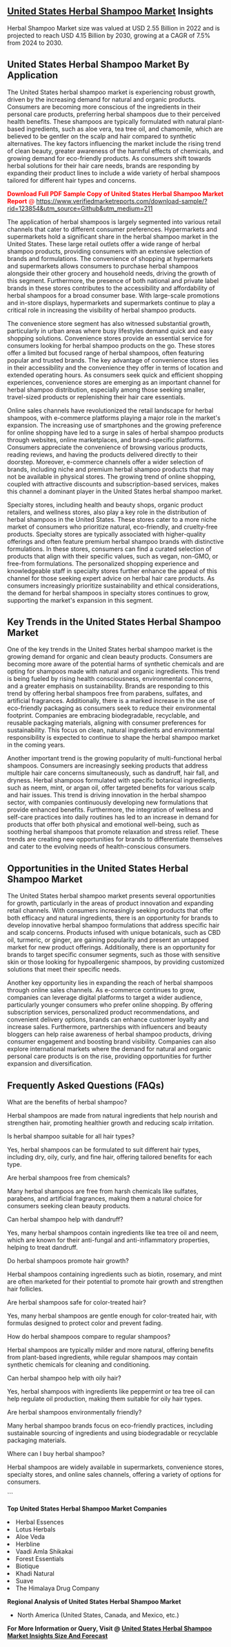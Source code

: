 <h2><a href="https://www.verifiedmarketreports.com/download-sample/?rid=123854&amp;utm_source=Github&amp;utm_medium=211" target="_blank">United States Herbal Shampoo Market</a> Insights</h2><p>Herbal Shampoo Market size was valued at USD 2.55 Billion in 2022 and is projected to reach USD 4.15 Billion by 2030, growing at a CAGR of 7.5% from 2024 to 2030.</p><p><h2>United States Herbal Shampoo Market By Application</h2><p>The United States herbal shampoo market is experiencing robust growth, driven by the increasing demand for natural and organic products. Consumers are becoming more conscious of the ingredients in their personal care products, preferring herbal shampoos due to their perceived health benefits. These shampoos are typically formulated with natural plant-based ingredients, such as aloe vera, tea tree oil, and chamomile, which are believed to be gentler on the scalp and hair compared to synthetic alternatives. The key factors influencing the market include the rising trend of clean beauty, greater awareness of the harmful effects of chemicals, and growing demand for eco-friendly products. As consumers shift towards herbal solutions for their hair care needs, brands are responding by expanding their product lines to include a wide variety of herbal shampoos tailored for different hair types and concerns.<p><span class=""><span style="color: #ff0000;"><strong>Download Full PDF Sample Copy of United States Herbal Shampoo Market Report</strong> @ </span><a href="https://www.verifiedmarketreports.com/download-sample/?rid=123854&amp;utm_source=Github&amp;utm_medium=211" target="_blank">https://www.verifiedmarketreports.com/download-sample/?rid=123854&amp;utm_source=Github&amp;utm_medium=211</a></span></p>The application of herbal shampoos is largely segmented into various retail channels that cater to different consumer preferences. Hypermarkets and supermarkets hold a significant share in the herbal shampoo market in the United States. These large retail outlets offer a wide range of herbal shampoo products, providing consumers with an extensive selection of brands and formulations. The convenience of shopping at hypermarkets and supermarkets allows consumers to purchase herbal shampoos alongside their other grocery and household needs, driving the growth of this segment. Furthermore, the presence of both national and private label brands in these stores contributes to the accessibility and affordability of herbal shampoos for a broad consumer base. With large-scale promotions and in-store displays, hypermarkets and supermarkets continue to play a critical role in increasing the visibility of herbal shampoo products.<p>The convenience store segment has also witnessed substantial growth, particularly in urban areas where busy lifestyles demand quick and easy shopping solutions. Convenience stores provide an essential service for consumers looking for herbal shampoo products on the go. These stores offer a limited but focused range of herbal shampoos, often featuring popular and trusted brands. The key advantage of convenience stores lies in their accessibility and the convenience they offer in terms of location and extended operating hours. As consumers seek quick and efficient shopping experiences, convenience stores are emerging as an important channel for herbal shampoo distribution, especially among those seeking smaller, travel-sized products or replenishing their hair care essentials.</p><p>Online sales channels have revolutionized the retail landscape for herbal shampoos, with e-commerce platforms playing a major role in the market's expansion. The increasing use of smartphones and the growing preference for online shopping have led to a surge in sales of herbal shampoo products through websites, online marketplaces, and brand-specific platforms. Consumers appreciate the convenience of browsing various products, reading reviews, and having the products delivered directly to their doorstep. Moreover, e-commerce channels offer a wider selection of brands, including niche and premium herbal shampoo products that may not be available in physical stores. The growing trend of online shopping, coupled with attractive discounts and subscription-based services, makes this channel a dominant player in the United States herbal shampoo market.</p><p>Specialty stores, including health and beauty shops, organic product retailers, and wellness stores, also play a key role in the distribution of herbal shampoos in the United States. These stores cater to a more niche market of consumers who prioritize natural, eco-friendly, and cruelty-free products. Specialty stores are typically associated with higher-quality offerings and often feature premium herbal shampoo brands with distinctive formulations. In these stores, consumers can find a curated selection of products that align with their specific values, such as vegan, non-GMO, or free-from formulations. The personalized shopping experience and knowledgeable staff in specialty stores further enhance the appeal of this channel for those seeking expert advice on herbal hair care products. As consumers increasingly prioritize sustainability and ethical considerations, the demand for herbal shampoos in specialty stores continues to grow, supporting the market's expansion in this segment.</p><h2>Key Trends in the United States Herbal Shampoo Market</h2><p>One of the key trends in the United States herbal shampoo market is the growing demand for organic and clean beauty products. Consumers are becoming more aware of the potential harms of synthetic chemicals and are opting for shampoos made with natural and organic ingredients. This trend is being fueled by rising health consciousness, environmental concerns, and a greater emphasis on sustainability. Brands are responding to this trend by offering herbal shampoos free from parabens, sulfates, and artificial fragrances. Additionally, there is a marked increase in the use of eco-friendly packaging as consumers seek to reduce their environmental footprint. Companies are embracing biodegradable, recyclable, and reusable packaging materials, aligning with consumer preferences for sustainability. This focus on clean, natural ingredients and environmental responsibility is expected to continue to shape the herbal shampoo market in the coming years.</p><p>Another important trend is the growing popularity of multi-functional herbal shampoos. Consumers are increasingly seeking products that address multiple hair care concerns simultaneously, such as dandruff, hair fall, and dryness. Herbal shampoos formulated with specific botanical ingredients, such as neem, mint, or argan oil, offer targeted benefits for various scalp and hair issues. This trend is driving innovation in the herbal shampoo sector, with companies continuously developing new formulations that provide enhanced benefits. Furthermore, the integration of wellness and self-care practices into daily routines has led to an increase in demand for products that offer both physical and emotional well-being, such as soothing herbal shampoos that promote relaxation and stress relief. These trends are creating new opportunities for brands to differentiate themselves and cater to the evolving needs of health-conscious consumers.</p><h2>Opportunities in the United States Herbal Shampoo Market</h2><p>The United States herbal shampoo market presents several opportunities for growth, particularly in the areas of product innovation and expanding retail channels. With consumers increasingly seeking products that offer both efficacy and natural ingredients, there is an opportunity for brands to develop innovative herbal shampoo formulations that address specific hair and scalp concerns. Products infused with unique botanicals, such as CBD oil, turmeric, or ginger, are gaining popularity and present an untapped market for new product offerings. Additionally, there is an opportunity for brands to target specific consumer segments, such as those with sensitive skin or those looking for hypoallergenic shampoos, by providing customized solutions that meet their specific needs.</p><p>Another key opportunity lies in expanding the reach of herbal shampoos through online sales channels. As e-commerce continues to grow, companies can leverage digital platforms to target a wider audience, particularly younger consumers who prefer online shopping. By offering subscription services, personalized product recommendations, and convenient delivery options, brands can enhance customer loyalty and increase sales. Furthermore, partnerships with influencers and beauty bloggers can help raise awareness of herbal shampoo products, driving consumer engagement and boosting brand visibility. Companies can also explore international markets where the demand for natural and organic personal care products is on the rise, providing opportunities for further expansion and diversification.</p><h2>Frequently Asked Questions (FAQs)</h2><p>What are the benefits of herbal shampoo?</p><p>Herbal shampoos are made from natural ingredients that help nourish and strengthen hair, promoting healthier growth and reducing scalp irritation.</p><p>Is herbal shampoo suitable for all hair types?</p><p>Yes, herbal shampoos can be formulated to suit different hair types, including dry, oily, curly, and fine hair, offering tailored benefits for each type.</p><p>Are herbal shampoos free from chemicals?</p><p>Many herbal shampoos are free from harsh chemicals like sulfates, parabens, and artificial fragrances, making them a natural choice for consumers seeking clean beauty products.</p><p>Can herbal shampoo help with dandruff?</p><p>Yes, many herbal shampoos contain ingredients like tea tree oil and neem, which are known for their anti-fungal and anti-inflammatory properties, helping to treat dandruff.</p><p>Do herbal shampoos promote hair growth?</p><p>Herbal shampoos containing ingredients such as biotin, rosemary, and mint are often marketed for their potential to promote hair growth and strengthen hair follicles.</p><p>Are herbal shampoos safe for color-treated hair?</p><p>Yes, many herbal shampoos are gentle enough for color-treated hair, with formulas designed to protect color and prevent fading.</p><p>How do herbal shampoos compare to regular shampoos?</p><p>Herbal shampoos are typically milder and more natural, offering benefits from plant-based ingredients, while regular shampoos may contain synthetic chemicals for cleaning and conditioning.</p><p>Can herbal shampoo help with oily hair?</p><p>Yes, herbal shampoos with ingredients like peppermint or tea tree oil can help regulate oil production, making them suitable for oily hair types.</p><p>Are herbal shampoos environmentally friendly?</p><p>Many herbal shampoo brands focus on eco-friendly practices, including sustainable sourcing of ingredients and using biodegradable or recyclable packaging materials.</p><p>Where can I buy herbal shampoo?</p><p>Herbal shampoos are widely available in supermarkets, convenience stores, specialty stores, and online sales channels, offering a variety of options for consumers.</p>```</p><p><strong>Top United States Herbal Shampoo Market Companies</strong></p><div data-test-id=""><p><li>Herbal Essences</li><li> Lotus Herbals</li><li> Aloe Veda</li><li> Herbline</li><li> Vaadi Amla Shikakai</li><li> Forest Essentials</li><li> Biotique</li><li> Khadi Natural</li><li> Suave</li><li> The Himalaya Drug Company</li></p><div><strong>Regional Analysis of&nbsp;United States Herbal Shampoo Market</strong></div><ul><li dir="ltr"><p dir="ltr">North America&nbsp;(United States, Canada, and Mexico, etc.)</p></li></ul><p><strong>For More Information or Query, Visit @&nbsp;</strong><strong><a href="https://www.verifiedmarketreports.com/product/global-herbal-shampoo-market-report-2019-competitive-landscape-trends-and-opportunities/?utm_source=Github&amp;utm_medium=211" target="_blank">United States Herbal Shampoo Market Insights Size And Forecast</a></strong></p></div>
